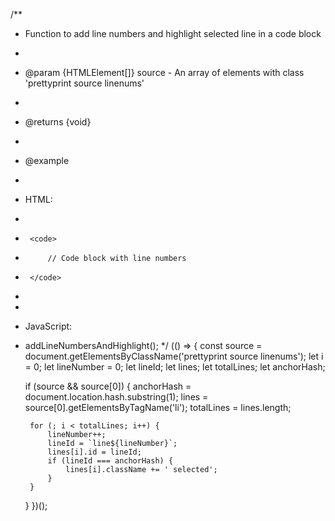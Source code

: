 /**
 * Function to add line numbers and highlight selected line in a code block
 *
 * @param {HTMLElement[]} source - An array of elements with class 'prettyprint source linenums'
 * 
 * @returns {void}
 * 
 * @example
 * 
 * HTML:
 * <pre class="prettyprint source linenums">
 *      <code>
 *          // Code block with line numbers
 *      </code>
 * </pre>
 * 
 * JavaScript:
 * addLineNumbersAndHighlight();
 */
(() => {
    const source = document.getElementsByClassName('prettyprint source linenums');
    let i = 0;
    let lineNumber = 0;
    let lineId;
    let lines;
    let totalLines;
    let anchorHash;

    if (source && source[0]) {
        anchorHash = document.location.hash.substring(1);
        lines = source[0].getElementsByTagName('li');
        totalLines = lines.length;

        for (; i < totalLines; i++) {
            lineNumber++;
            lineId = `line${lineNumber}`;
            lines[i].id = lineId;
            if (lineId === anchorHash) {
                lines[i].className += ' selected';
            }
        }
    }
})();